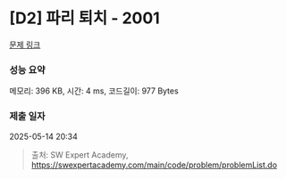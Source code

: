 # [D2] 파리 퇴치 - 2001 

[문제 링크](https://swexpertacademy.com/main/code/problem/problemDetail.do?contestProbId=AV5PzOCKAigDFAUq) 

### 성능 요약

메모리: 396 KB, 시간: 4 ms, 코드길이: 977 Bytes

### 제출 일자

2025-05-14 20:34



> 출처: SW Expert Academy, https://swexpertacademy.com/main/code/problem/problemList.do